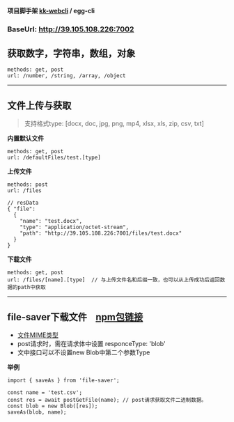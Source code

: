 #### 项目脚手架 [kk-webcli](https://www.npmjs.com/package/kk-webcli) / egg-cli

### BaseUrl: http://39.105.108.226:7002
## 获取数字，字符串，数组，对象
```
methods: get, post
url: /number, /string, /array, /object
```
***
## 文件上传与获取

> 支持格式type: [docx, doc, jpg, png, mp4, xlsx, xls, zip, csv, txt]

**内置默认文件**
```
methods: get, post
url: /defaultFiles/test.[type]
```


**上传文件**
```
methods: post
url: /files

// resData
{ "file": 
  { 
  	"name": "test.docx",
  	"type": "application/octet-stream", 
  	"path": "http://39.105.108.226:7001/files/test.docx"
  } 
}
```

**下载文件**
```
methods: get, post
url: /files/[name].[type]  // 与上传文件名和后缀一致，也可以从上传成功后返回数据的path中获取
```
***
## file-saver下载文件 &nbsp; &nbsp;[npm包链接](https://www.npmjs.com/package/file-saver)
- [文件MIME类型](https://developer.mozilla.org/zh-CN/docs/Web/HTTP/Basics_of_HTTP/MIME_types/Common_types)
- post请求时，需在请求体中设置 responceType: 'blob' 
- 文中接口可以不设置new Blob中第二个参数Type  

**举例**
```
import { saveAs } from 'file-saver';

const name = 'test.csv';
const res = await postGetFile(name); // post请求获取文件二进制数据。
const blob = new Blob([res]);
saveAs(blob, name);

```
